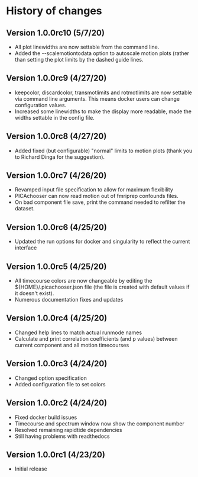 # History of changes

## Version 1.0.0rc10 (5/7/20)
* All plot linewidths are now settable from the command line.
* Added the --scalemotiontodata option to autoscale motion plots (rather than setting the plot limits by the dashed guide lines.

## Version 1.0.0rc9 (4/27/20)
* keepcolor, discardcolor, transmotlimits and rotmotlimits are now settable via command line arguments.  This means docker users can change configuration values.
* Increased some linewidths to make the display more readable, made the widths settable in the config file.

## Version 1.0.0rc8 (4/27/20)
* Added fixed (but configurable) "normal" limits to motion plots (thank you to Richard Dinga for the suggestion).

## Version 1.0.0rc7 (4/26/20)
* Revamped input file specification to allow for maximum flexibility
* PICAchooser can now read motion out of fmriprep confounds files.
* On bad component file save, print the command needed to refilter the dataset.

## Version 1.0.0rc6 (4/25/20)
* Updated the run options for docker and singularity to reflect the current interface

## Version 1.0.0rc5 (4/25/20)
* All timecourse colors are now changeable by editing the ${HOME}/.picachooser.json file (the file is created with default values if it doesn't exist).
* Numerous documentation fixes and updates

## Version 1.0.0rc4 (4/25/20)
* Changed help lines to match actual runmode names
* Calculate and print correlation coefficients (and p values) between current component and all motion timecourses

## Version 1.0.0rc3 (4/24/20)
* Changed option specification
* Added configuration file to set colors

## Version 1.0.0rc2 (4/24/20)
* Fixed docker build issues
* Timecourse and spectrum window now show the component number
* Resolved remaining rapidtide dependencies
* Still having problems with readthedocs

## Version 1.0.0rc1 (4/23/20)
* Initial release
